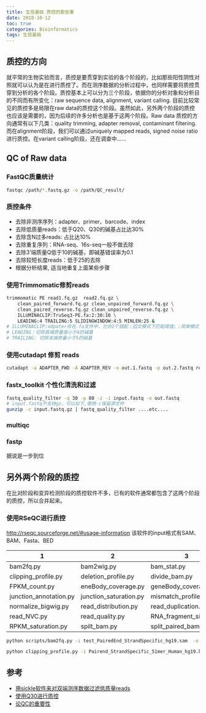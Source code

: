```yaml
---
title: 生信基础 质控的那些事
date: 2018-10-12
toc: true
categories: Bioinformatics
tags: 生信基础
---
```


## 质控的方向

就平常的生物实验而言，质控是要贯穿到实验的各个阶段的，比如那些阳性阴性对照就可以认为是在进行质控了。而在测序数据的分析过程中，也同样需要将质控贯穿到分析的各个阶段。质控基本上可以分为三个阶段，依据你的分析对象和分析目的不同而有所变化：raw sequence data, alignment, variant calling. 目前比较常见的质控多是局限在raw data的质控这个阶段。虽然如此，另外两个阶段的质控也应该是需要的，因为后续的许多分析也是基于这两个阶段。Raw data 质控的方向通常有以下几类：quality trimming, adapter removal, contaminant filtering. 而在alignment阶段，我们可以通过uniquely mapped reads, signed noise ratio 进行质控。在variant calling阶段，还在调查中......

<!--more-->

## QC of Raw data 

### FastQC质量统计


```bash
fastqc /path/*.fastq.gz -o /path/QC_result/
```

### 质控条件
+ 去除非测序序列：adapter、primer、barcode、index
+ 去除低质量reads：低于Q20、Q30的碱基占比达30%
+ 去除含N过多reads: 占比达10%
+ 去除重复序列：RNA-seq、16s-seq一般不做去除
+ 去除3’端质量Q低于10的碱基，即碱基错误率为0.1
+ 去除较短长度reads：低于25的去除
+ 根据分析结果, 适当地重复上面某些步骤

### 使用Trimmomatic修剪reads

```bash
trimmomatic PE read1.fq.gz  read2.fq.gz \
    clean_paired_forward.fq.gz clean_unpaired_forward.fq.gz \
    clean_paired_reverse.fq.gz clean_unpaired_reverse.fq.gz \
    ILLUMINACLIP:TruSeq3-PE.fa:2:30:10 \
    LEADING:4 TRAILING:5 SLIDINGWINDOW:4:5 MINLEN:25 &
# ILLUMINACLIP:adpater存在.fa文件中，允许2个错配；回文模式下匹配阈值;；简单模式下匹配阈值
# LEADING：切除首端质量值小于4的碱基
# TRAILING: 切除末端质量小于5的碱基
```
### 使用cutadapt 修剪 reads

```bash
cutadapt -a ADAPTER_FWD -A ADAPTER_REV -o out.1.fastq -p out.2.fastq reads.1.fastq reads.2.fastq
```
### fastx_toolkit 个性化清洗和过滤 


```bash
fastq_quality_filter -q 30 -p 80 -z -i input.fastq -o out.fastq
# input.fastq不支持gz，可以如下,使用-c保留源文件
gunzip -c input.fastq.gz | fastq_quality_filter ....etc....
```
### multiqc

### fastp
据说是一步到位


## 另外两个阶段的质控

在比对阶段和变异检测阶段的质控软件不多，已有的软件通常都包含了这两个阶段的质控，所以合并起来。

### 使用RSeQC进行质控
http://rseqc.sourceforge.net/#usage-information
该软件的input格式有SAM、BAM、Fasta、BED

1 | 2 | 3 | 4
---|---|---|---
bam2fq.py | bam2wig.py | bam_stat.py | insertion_profile.py
clipping_profile.py | deletion_profile.py | divide_bam.py | infer_experiment.py
FPKM_count.py | eneBody_coverage.py | geneBody_coverage2.py | inner_distance.py   
junction_annotation.py | junction_saturation.py | mismatch_profile.py | overlay_bigwig.py
normalize_bigwig.py | read_distribution.py | read_duplication.py | read_GC.pyread_hexamer.py
read_NVC.py | read_quality.py | RNA_fragment_size.py | RPKM_count.py
RPKM_saturation.py | spilt_bam.py | split_paired_bam.py | none


```bash
python scripts/bam2fq.py -i test_PairedEnd_StrandSpecific_hg19.sam  -o bam2fq_out1

python clipping_profile.py -i Pairend_StrandSpecific_51mer_Human_hg19.bam -s "PE" -o out
```

## 参考
+ [用sickle软件来对双端测序数据过滤低质量reads](http://www.bio-info-trainee.com/1914.html)  
+ [使用Q30进行质控](https://doi.org/10.1016/j.ygeno.2014.03.006)
+ [论QC的重要性](http://www.biotrainee.com/thread-324-1-4.html)

